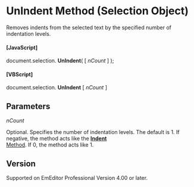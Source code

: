 # UnIndent Method (Selection Object)

Removes indents from the selected text by the specified number of
indentation levels.

#### \[JavaScript\]

document.selection. **UnIndent**( \[ _nCount_ \] );

#### \[VBScript\]

document.selection. **UnIndent** \[ _nCount_ \]

## Parameters

_nCount_

Optional. Specifies the number of indentation
levels. The default is 1. If
negative, the method acts like the [**Indent**\
Method](selection_indent). If 0, the method acts like 1.

## Version

Supported on EmEditor Professional Version 4.00 or later.